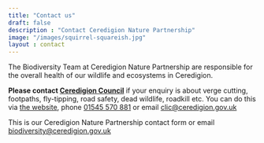 ```yaml
---
title: "Contact us"
draft: false
description : "Contact Ceredigion Nature Partnership"
image: "/images/squirrel-squareish.jpg"
layout : contact
---
```


The Biodiversity Team at Ceredigion Nature Partnership are responsible for the overall health of our wildlife and ecosystems in Ceredigion.

**Please contact [Ceredigion Council](https://ceredigion.gov.uk/resident/contact/)** if your enquiry is about verge cutting, footpaths, fly-tipping, road safety, dead wildlife, roadkill etc. You can do this via [the website](https://ceredigion.gov.uk/resident/contact/), phone [01545 570 881](tel:+4401545570881) or email <clic@ceredigion.gov.uk>

This is our Ceredigion Nature Partnership contact form or email <biodiversity@ceredigion.gov.uk>
